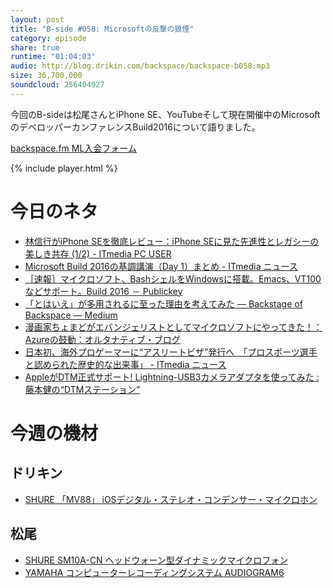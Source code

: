 ```yaml
---
layout: post
title: "B-side #058: Microsoftの反撃の狼煙"
category: episode
share: true
runtime: "01:04:03"
audio: http://blog.drikin.com/backspace/backspace-b058.mp3
size: 36,700,000
soundcloud: 256404927
---
```

今回のB-sideは松尾さんとiPhone SE、YouTubeそして現在開催中のMicrosoftのデベロッパーカンファレンスBuild2016について語りました。

[backspace.fm ML入会フォーム](http://backspace.us11.list-manage.com/subscribe?u=09c933bd3997c1d16dbed156a&id=84b6529b91)

{% include player.html %}

# 今日のネタ
- [林信行がiPhone SEを徹底レビュー：iPhone SEに見た先進性とレガシーの美しき共存 (1/2) - ITmedia PC USER](http://www.itmedia.co.jp/pcuser/articles/1603/30/news060.html)
- [Microsoft Build 2016の基調講演（Day 1）まとめ - ITmedia ニュース](http://www.itmedia.co.jp/news/articles/1603/31/news074.html)
- [［速報］マイクロソフト、BashシェルをWindowsに搭載。Emacs、VT100などサポート。Build 2016 － Publickey](http://www.publickey1.jp/blog/16/bash_windows.html)
- [「とはいえ」が多用されるに至った理由を考えてみた — Backstage of Backspace — Medium](https://medium.com/backstage-of-backspace/%E3%81%A8%E3%81%AF%E3%81%84%E3%81%88-%E3%81%8C%E5%A4%9A%E7%94%A8%E3%81%95%E3%82%8C%E3%82%8B%E3%81%AB%E8%87%B3%E3%81%A3%E3%81%9F%E7%90%86%E7%94%B1%E3%82%92%E8%80%83%E3%81%88%E3%81%A6%E3%81%BF%E3%81%9F-4d61b2cb8307#.n1hw2o9wj)
- [漫画家ちょまどがエバンジェリストとしてマイクロソフトにやってきた！：Azureの鼓動：オルタナティブ・ブログ](http://blogs.itmedia.co.jp/isago/2016/03/post_2.html)
- [日本初、海外プロゲーマーに“アスリートビザ”発行へ　「プロスポーツ選手と認められた歴史的な出来事」 - ITmedia ニュース](http://www.itmedia.co.jp/news/articles/1603/30/news137.html)
- [AppleがDTM正式サポート! Lightning-USB3カメラアダプタを使ってみた : 藤本健の“DTMステーション”](http://www.dtmstation.com/archives/51974343.html)

# 今週の機材

## ドリキン
* [SHURE 「MV88」 iOSデジタル・ステレオ・コンデンサー・マイクロホン](http://amzn.to/21xgjBj)

## 松尾
* [SHURE  SM10A-CN ヘッドウォーン型ダイナミックマイクロフォン](http://amzn.to/1LXIGkV) 
* [YAMAHA コンピューターレコーディングシステム AUDIOGRAM6](http://amzn.to/1Rsyq5W)

